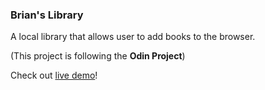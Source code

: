 ### Brian's Library
A local library that allows user to add books to the browser.

(This project is following the **Odin Project**)

Check out [live demo](https://brians-library.netlify.app/)!